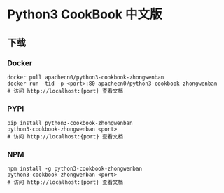 # Python3 CookBook 中文版

## 下载

### Docker

```
docker pull apachecn0/python3-cookbook-zhongwenban
docker run -tid -p <port>:80 apachecn0/python3-cookbook-zhongwenban
# 访问 http://localhost:{port} 查看文档
```

### PYPI

```
pip install python3-cookbook-zhongwenban
python3-cookbook-zhongwenban <port>
# 访问 http://localhost:{port} 查看文档
```

### NPM

```
npm install -g python3-cookbook-zhongwenban
python3-cookbook-zhongwenban <port>
# 访问 http://localhost:{port} 查看文档
```